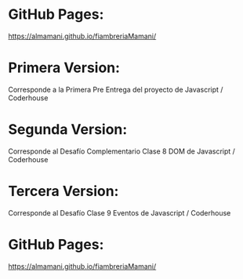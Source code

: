# GitHub Pages:
https://almamani.github.io/fiambreriaMamani/

# Primera Version:
Corresponde a la Primera Pre Entrega del proyecto de Javascript / Coderhouse

# Segunda Version:
Corresponde al Desafío Complementario Clase 8 DOM de Javascript / Coderhouse

# Tercera Version:
Corresponde al Desafío Clase 9 Eventos de Javascript / Coderhouse

# GitHub Pages:
https://almamani.github.io/fiambreriaMamani/
